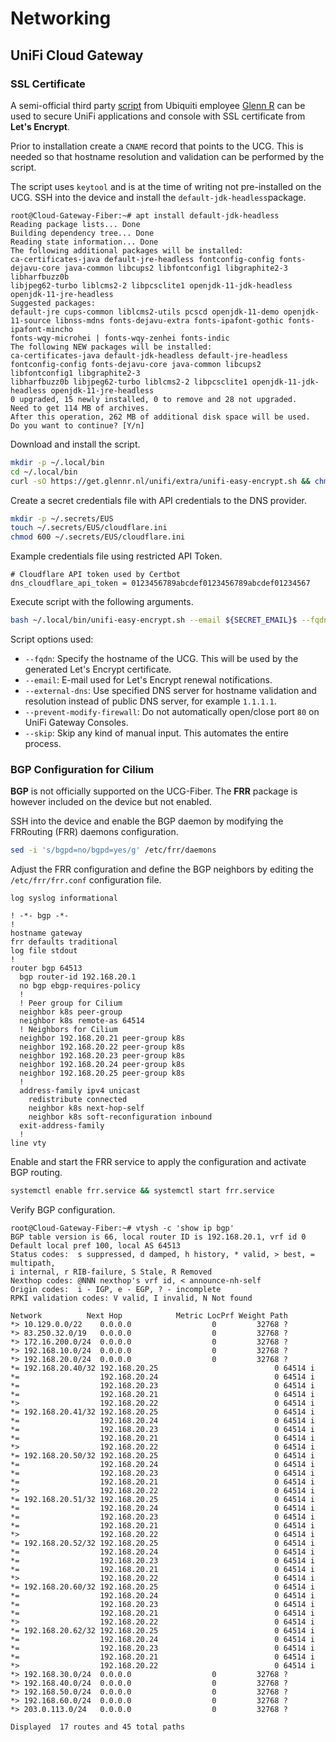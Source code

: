 # Networking

## UniFi Cloud Gateway

### SSL Certificate

A semi-official third party [script](https://community.ui.com/questions/UniFi-Installation-Scripts-or-UniFi-Easy-Update-Script-or-UniFi-Lets-Encrypt-or-UniFi-Easy-Encrypt-/ccbc7530-dd61-40a7-82ec-22b17f027776) from Ubiquiti employee [Glenn R](https://glennr.nl/) can be used to secure UniFi applications and console with SSL certificate from **Let's Encrypt**.

Prior to installation create a `CNAME` record that points to the UCG. This is needed so that hostname resolution and validation can be performed by the script.

The script uses `keytool` and is at the time of writing not pre-installed on the UCG. SSH into the device and install the `default-jdk-headless`package.

```
root@Cloud-Gateway-Fiber:~# apt install default-jdk-headless
Reading package lists... Done
Building dependency tree... Done
Reading state information... Done
The following additional packages will be installed:
ca-certificates-java default-jre-headless fontconfig-config fonts-dejavu-core java-common libcups2 libfontconfig1 libgraphite2-3 libharfbuzz0b
libjpeg62-turbo liblcms2-2 libpcsclite1 openjdk-11-jdk-headless openjdk-11-jre-headless
Suggested packages:
default-jre cups-common liblcms2-utils pcscd openjdk-11-demo openjdk-11-source libnss-mdns fonts-dejavu-extra fonts-ipafont-gothic fonts-ipafont-mincho
fonts-wqy-microhei | fonts-wqy-zenhei fonts-indic
The following NEW packages will be installed:
ca-certificates-java default-jdk-headless default-jre-headless fontconfig-config fonts-dejavu-core java-common libcups2 libfontconfig1 libgraphite2-3
libharfbuzz0b libjpeg62-turbo liblcms2-2 libpcsclite1 openjdk-11-jdk-headless openjdk-11-jre-headless
0 upgraded, 15 newly installed, 0 to remove and 28 not upgraded.
Need to get 114 MB of archives.
After this operation, 262 MB of additional disk space will be used.
Do you want to continue? [Y/n]
```

Download and install the script.

```sh
mkdir -p ~/.local/bin
cd ~/.local/bin
curl -sO https://get.glennr.nl/unifi/extra/unifi-easy-encrypt.sh && chmod 755 unifi-easy-encrypt.sh
```

Create a secret credentials file with API credentials to the DNS provider.

```sh
mkdir -p ~/.secrets/EUS
touch ~/.secrets/EUS/cloudflare.ini
chmod 600 ~/.secrets/EUS/cloudflare.ini
```

Example credentials file using restricted API Token.

```
# Cloudflare API token used by Certbot
dns_cloudflare_api_token = 0123456789abcdef0123456789abcdef01234567
```

Execute script with the following arguments.

```sh
bash ~/.local/bin/unifi-easy-encrypt.sh --email ${SECRET_EMAIL}$ --fqdn unifi.${SECRET_DOMAIN} --dns-challenge --dns-provider cloudflare --dns-provider-credentials /root/.secrets/EUS/cloudflare.ini --external-dns 1.1.1.1 --prevent-modify-firewall --skip
```

Script options used:
- `--fqdn`: Specify the hostname of the UCG. This will be used by the generated Let's Encrypt certificate.
- `--email`: E-mail used for Let's Encrypt renewal notifications.
- `--external-dns`: Use specified DNS server for hostname validation and resolution instead of public DNS server, for example `1.1.1.1`.
- `--prevent-modify-firewall`: Do not automatically open/close port `80` on UniFi Gateway Consoles.
- `--skip`: Skip any kind of manual input. This automates the entire process.

### BGP Configuration for Cilium

**BGP** is not officially supported on the UCG-Fiber. The **FRR** package is however included on the device but not enabled.

SSH into the device and enable the BGP daemon by modifying the FRRouting (FRR) daemons configuration.

```sh
sed -i 's/bgpd=no/bgpd=yes/g' /etc/frr/daemons
```

Adjust the FRR configuration and define the BGP neighbors by editing the `/etc/frr/frr.conf` configuration file.

```
log syslog informational

! -*- bgp -*-
!
hostname gateway
frr defaults traditional
log file stdout
!
router bgp 64513
  bgp router-id 192.168.20.1
  no bgp ebgp-requires-policy
  !
  ! Peer group for Cilium
  neighbor k8s peer-group
  neighbor k8s remote-as 64514
  ! Neighbors for Cilium
  neighbor 192.168.20.21 peer-group k8s
  neighbor 192.168.20.22 peer-group k8s
  neighbor 192.168.20.23 peer-group k8s
  neighbor 192.168.20.24 peer-group k8s
  neighbor 192.168.20.25 peer-group k8s
  !
  address-family ipv4 unicast
    redistribute connected
    neighbor k8s next-hop-self
    neighbor k8s soft-reconfiguration inbound
  exit-address-family
  !
line vty
```

Enable and start the FRR service to apply the configuration and activate BGP routing.

```sh
systemctl enable frr.service && systemctl start frr.service
```

Verify BGP configuration.

```
root@Cloud-Gateway-Fiber:~# vtysh -c 'show ip bgp'
BGP table version is 66, local router ID is 192.168.20.1, vrf id 0
Default local pref 100, local AS 64513
Status codes:  s suppressed, d damped, h history, * valid, > best, = multipath,
i internal, r RIB-failure, S Stale, R Removed
Nexthop codes: @NNN nexthop's vrf id, < announce-nh-self
Origin codes:  i - IGP, e - EGP, ? - incomplete
RPKI validation codes: V valid, I invalid, N Not found

Network          Next Hop            Metric LocPrf Weight Path
*> 10.129.0.0/22    0.0.0.0                  0         32768 ?
*> 83.250.32.0/19   0.0.0.0                  0         32768 ?
*> 172.16.200.0/24  0.0.0.0                  0         32768 ?
*> 192.168.10.0/24  0.0.0.0                  0         32768 ?
*> 192.168.20.0/24  0.0.0.0                  0         32768 ?
*= 192.168.20.40/32 192.168.20.25                          0 64514 i
*=                  192.168.20.24                          0 64514 i
*=                  192.168.20.23                          0 64514 i
*=                  192.168.20.21                          0 64514 i
*>                  192.168.20.22                          0 64514 i
*= 192.168.20.41/32 192.168.20.25                          0 64514 i
*=                  192.168.20.24                          0 64514 i
*=                  192.168.20.23                          0 64514 i
*=                  192.168.20.21                          0 64514 i
*>                  192.168.20.22                          0 64514 i
*= 192.168.20.50/32 192.168.20.25                          0 64514 i
*=                  192.168.20.24                          0 64514 i
*=                  192.168.20.23                          0 64514 i
*=                  192.168.20.21                          0 64514 i
*>                  192.168.20.22                          0 64514 i
*= 192.168.20.51/32 192.168.20.25                          0 64514 i
*=                  192.168.20.24                          0 64514 i
*=                  192.168.20.23                          0 64514 i
*=                  192.168.20.21                          0 64514 i
*>                  192.168.20.22                          0 64514 i
*= 192.168.20.52/32 192.168.20.25                          0 64514 i
*=                  192.168.20.24                          0 64514 i
*=                  192.168.20.23                          0 64514 i
*=                  192.168.20.21                          0 64514 i
*>                  192.168.20.22                          0 64514 i
*= 192.168.20.60/32 192.168.20.25                          0 64514 i
*=                  192.168.20.24                          0 64514 i
*=                  192.168.20.23                          0 64514 i
*=                  192.168.20.21                          0 64514 i
*>                  192.168.20.22                          0 64514 i
*= 192.168.20.62/32 192.168.20.25                          0 64514 i
*=                  192.168.20.24                          0 64514 i
*=                  192.168.20.23                          0 64514 i
*=                  192.168.20.21                          0 64514 i
*>                  192.168.20.22                          0 64514 i
*> 192.168.30.0/24  0.0.0.0                  0         32768 ?
*> 192.168.40.0/24  0.0.0.0                  0         32768 ?
*> 192.168.50.0/24  0.0.0.0                  0         32768 ?
*> 192.168.60.0/24  0.0.0.0                  0         32768 ?
*> 203.0.113.0/24   0.0.0.0                  0         32768 ?

Displayed  17 routes and 45 total paths
```
